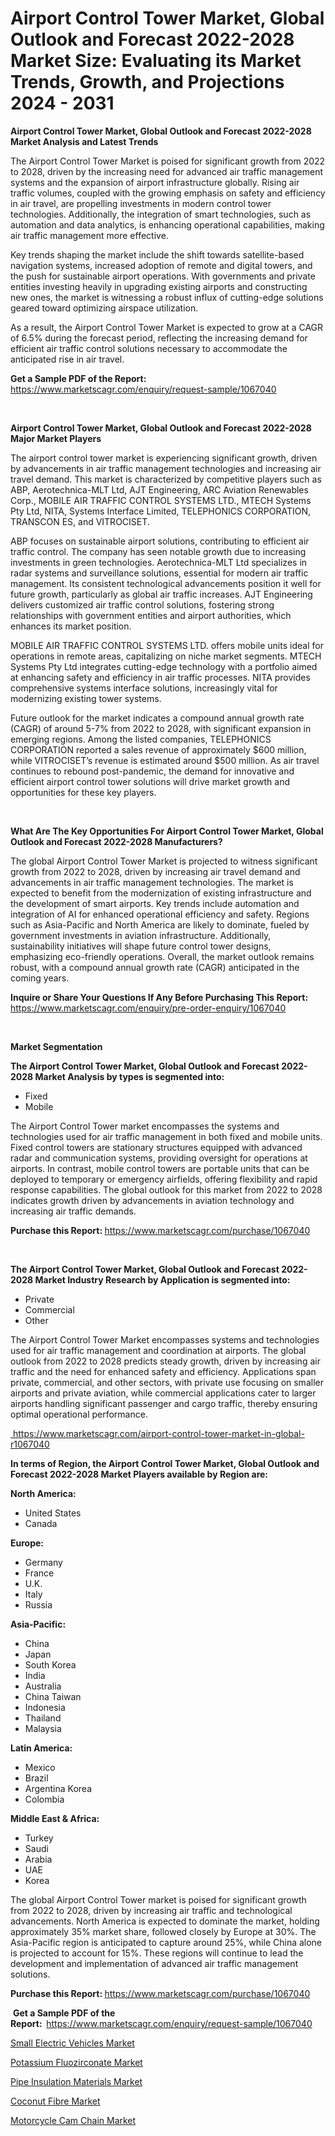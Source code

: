 <p><h1>Airport Control Tower Market, Global Outlook and Forecast 2022-2028 Market Size: Evaluating its Market Trends, Growth, and Projections 2024 - 2031</h1></p><p><strong>Airport Control Tower Market, Global Outlook and Forecast 2022-2028 Market Analysis and Latest Trends</strong></p>
<p><p>The Airport Control Tower Market is poised for significant growth from 2022 to 2028, driven by the increasing need for advanced air traffic management systems and the expansion of airport infrastructure globally. Rising air traffic volumes, coupled with the growing emphasis on safety and efficiency in air travel, are propelling investments in modern control tower technologies. Additionally, the integration of smart technologies, such as automation and data analytics, is enhancing operational capabilities, making air traffic management more effective.</p><p>Key trends shaping the market include the shift towards satellite-based navigation systems, increased adoption of remote and digital towers, and the push for sustainable airport operations. With governments and private entities investing heavily in upgrading existing airports and constructing new ones, the market is witnessing a robust influx of cutting-edge solutions geared toward optimizing airspace utilization. </p><p>As a result, the Airport Control Tower Market is expected to grow at a CAGR of 6.5% during the forecast period, reflecting the increasing demand for efficient air traffic control solutions necessary to accommodate the anticipated rise in air travel.</p></p>
<p><strong>Get a Sample PDF of the Report:&nbsp;</strong> <a href="https://www.marketscagr.com/enquiry/request-sample/1067040">https://www.marketscagr.com/enquiry/request-sample/1067040</a></p>
<p>&nbsp;</p>
<p><strong>Airport Control Tower Market, Global Outlook and Forecast 2022-2028 Major Market Players</strong></p>
<p><p>The airport control tower market is experiencing significant growth, driven by advancements in air traffic management technologies and increasing air travel demand. This market is characterized by competitive players such as ABP, Aerotechnica-MLT Ltd, AJT Engineering, ARC Aviation Renewables Corp., MOBILE AIR TRAFFIC CONTROL SYSTEMS LTD., MTECH Systems Pty Ltd, NITA, Systems Interface Limited, TELEPHONICS CORPORATION, TRANSCON ES, and VITROCISET. </p><p>ABP focuses on sustainable airport solutions, contributing to efficient air traffic control. The company has seen notable growth due to increasing investments in green technologies. Aerotechnica-MLT Ltd specializes in radar systems and surveillance solutions, essential for modern air traffic management. Its consistent technological advancements position it well for future growth, particularly as global air traffic increases. AJT Engineering delivers customized air traffic control solutions, fostering strong relationships with government entities and airport authorities, which enhances its market position.</p><p>MOBILE AIR TRAFFIC CONTROL SYSTEMS LTD. offers mobile units ideal for operations in remote areas, capitalizing on niche market segments. MTECH Systems Pty Ltd integrates cutting-edge technology with a portfolio aimed at enhancing safety and efficiency in air traffic processes. NITA provides comprehensive systems interface solutions, increasingly vital for modernizing existing tower systems.</p><p>Future outlook for the market indicates a compound annual growth rate (CAGR) of around 5-7% from 2022 to 2028, with significant expansion in emerging regions. Among the listed companies, TELEPHONICS CORPORATION reported a sales revenue of approximately $600 million, while VITROCISET’s revenue is estimated around $500 million. As air travel continues to rebound post-pandemic, the demand for innovative and efficient airport control tower solutions will drive market growth and opportunities for these key players.</p></p>
<p>&nbsp;</p>
<p><strong>What Are The Key Opportunities For Airport Control Tower Market, Global Outlook and Forecast 2022-2028 Manufacturers?</strong></p>
<p><p>The global Airport Control Tower Market is projected to witness significant growth from 2022 to 2028, driven by increasing air travel demand and advancements in air traffic management technologies. The market is expected to benefit from the modernization of existing infrastructure and the development of smart airports. Key trends include automation and integration of AI for enhanced operational efficiency and safety. Regions such as Asia-Pacific and North America are likely to dominate, fueled by government investments in aviation infrastructure. Additionally, sustainability initiatives will shape future control tower designs, emphasizing eco-friendly operations. Overall, the market outlook remains robust, with a compound annual growth rate (CAGR) anticipated in the coming years.</p></p>
<p><strong>Inquire or Share Your Questions If Any Before Purchasing This Report:</strong> <a href="https://www.marketscagr.com/enquiry/pre-order-enquiry/1067040">https://www.marketscagr.com/enquiry/pre-order-enquiry/1067040</a></p>
<p>&nbsp;</p>
<p><strong>Market Segmentation</strong></p>
<p><strong>The Airport Control Tower Market, Global Outlook and Forecast 2022-2028 Market Analysis by types is segmented into:</strong></p>
<p><ul><li>Fixed</li><li>Mobile</li></ul></p>
<p><p>The Airport Control Tower market encompasses the systems and technologies used for air traffic management in both fixed and mobile units. Fixed control towers are stationary structures equipped with advanced radar and communication systems, providing oversight for operations at airports. In contrast, mobile control towers are portable units that can be deployed to temporary or emergency airfields, offering flexibility and rapid response capabilities. The global outlook for this market from 2022 to 2028 indicates growth driven by advancements in aviation technology and increasing air traffic demands.</p></p>
<p><strong>Purchase this Report:&nbsp;</strong><a href="https://www.marketscagr.com/purchase/1067040">https://www.marketscagr.com/purchase/1067040</a></p>
<p>&nbsp;</p>
<p><strong>The Airport Control Tower Market, Global Outlook and Forecast 2022-2028 Market Industry Research by Application is segmented into:</strong></p>
<p><ul><li>Private</li><li>Commercial</li><li>Other</li></ul></p>
<p><p>The Airport Control Tower Market encompasses systems and technologies used for air traffic management and coordination at airports. The global outlook from 2022 to 2028 predicts steady growth, driven by increasing air traffic and the need for enhanced safety and efficiency. Applications span private, commercial, and other sectors, with private use focusing on smaller airports and private aviation, while commercial applications cater to larger airports handling significant passenger and cargo traffic, thereby ensuring optimal operational performance.</p></p>
<p><a href="https://www.marketscagr.com/airport-control-tower-market-in-global-r1067040">&nbsp;https://www.marketscagr.com/airport-control-tower-market-in-global-r1067040</a></p>
<p><strong>In terms of Region, the Airport Control Tower Market, Global Outlook and Forecast 2022-2028 Market Players available by Region are:</strong></p>
<p>
    <p> <strong> North America: </strong>
        <ul>
            <li>United States</li>
            <li>Canada</li>
        </ul>
        </p> 
    <p> <strong> Europe: </strong>
        <ul>
            <li>Germany</li>
            <li>France</li>
            <li>U.K.</li>
            <li>Italy</li>
            <li>Russia</li>
        </ul>
        </p> 
    <p> <strong> Asia-Pacific: </strong>
        <ul>
            <li>China</li>
            <li>Japan</li>
            <li>South Korea</li>
            <li>India</li>
            <li>Australia</li>
            <li>China Taiwan</li>
            <li>Indonesia</li>
            <li>Thailand</li>
            <li>Malaysia</li>
        </ul>
        </p> 
    <p> <strong> Latin America: </strong>
        <ul>
            <li>Mexico</li>
            <li>Brazil</li>
            <li>Argentina Korea</li>
            <li>Colombia</li>
        </ul>
        </p> 
    <p> <strong> Middle East & Africa: </strong>
        <ul>
            <li>Turkey</li>
            <li>Saudi</li>
            <li>Arabia</li>
            <li>UAE</li>
            <li>Korea</li>
        </ul>
    </p>
    </p>
<p><p>The global Airport Control Tower market is poised for significant growth from 2022 to 2028, driven by increasing air traffic and technological advancements. North America is expected to dominate the market, holding approximately 35% market share, followed closely by Europe at 30%. The Asia-Pacific region is anticipated to capture around 25%, while China alone is projected to account for 15%. These regions will continue to lead the development and implementation of advanced air traffic management solutions.</p></p>
<p><strong>Purchase this Report: </strong><a href="https://www.marketscagr.com/purchase/1067040">https://www.marketscagr.com/purchase/1067040</a></p>
<p>&nbsp;<strong>Get a Sample PDF of the Report:&nbsp;&nbsp;</strong><a href="https://www.marketscagr.com/enquiry/request-sample/1067040">https://www.marketscagr.com/enquiry/request-sample/1067040</a></p>
<p><strong></strong></p>
<p><p><a href="https://www.linkedin.com/pulse/what-current-future-prospects-small-electric-vehicles-rbnqe?trackingId=g8Q9gfZlSNmlaLQSI71F4A%3D%3D">Small Electric Vehicles Market</a></p><p><a href="https://medium.com/@chadhefqv2/the-potassium-fluozirconate-market-prioritizes-cost-control-and-efficiency-enhancement-4ac5fe2b95f8">Potassium Fluozirconate Market</a></p><p><a href="https://issuu.com/reportprime-2/docs/pipe-insulation-materials-market-si_5ae468ac4f7e3d">Pipe Insulation Materials Market</a></p><p><a href="https://issuu.com/reportprime-2/docs/coconut-fibre-market-size-2030.pptx_7d780ebceae4a4">Coconut Fibre Market</a></p><p><a href="https://www.linkedin.com/pulse/motorcycle-cam-chain-market-outlook-forecast-from-2024-2031-nydoe?trackingId=L%2FCAQqy2Q1qzrk5poFwWuQ%3D%3D">Motorcycle Cam Chain Market</a></p></p>